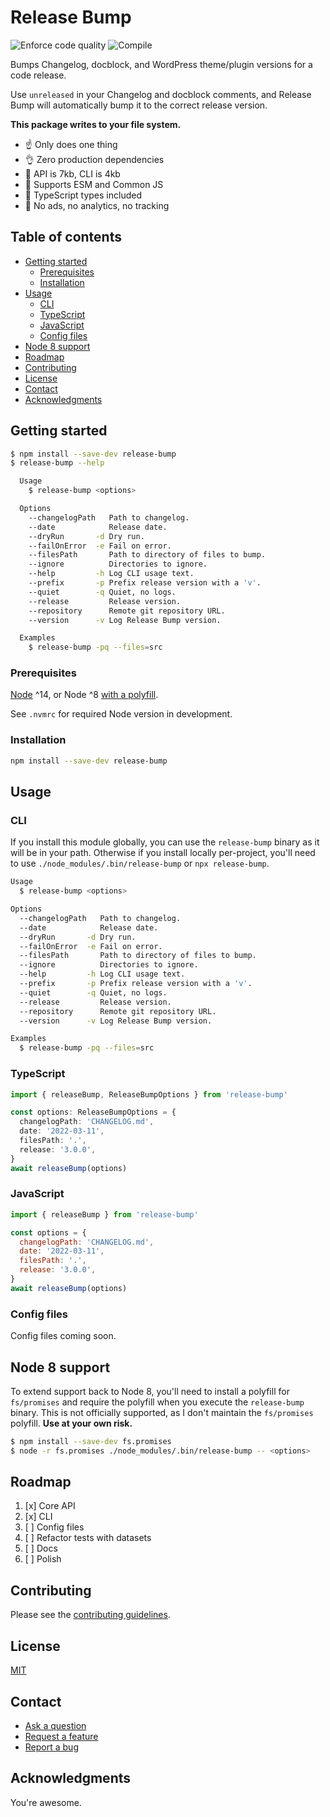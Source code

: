 # Release Bump

![Enforce code quality](https://github.com/paulshryock/release-bump/actions/workflows/code-quality.yml/badge.svg)
![Compile](https://github.com/paulshryock/release-bump/actions/workflows/compile.yml/badge.svg)

Bumps Changelog, docblock, and WordPress theme/plugin versions for a code release.

Use `unreleased` in your Changelog and docblock comments, and Release Bump will automatically bump it to the correct release version.

**This package writes to your file system.**

- ☝️ Only does one thing
- 👌 Zero production dependencies
- 🤏 API is 7kb, CLI is 4kb
- 🤙 Supports ESM and Common JS
- 🤘 TypeScript types included
- 🙌 No ads, no analytics, no tracking

## Table of contents

- [Getting started](#getting-started)
  - [Prerequisites](#prerequisites)
  - [Installation](#installation)
- [Usage](#usage)
  - [CLI](#cli)
  - [TypeScript](#typescript)
  - [JavaScript](#javascript)
  - [Config files](#config-files)
- [Node 8 support](#node-8-support)
- [Roadmap](#roadmap)
- [Contributing](#contributing)
- [License](#license)
- [Contact](#contact)
- [Acknowledgments](#acknowledgments)

## Getting started

```bash
$ npm install --save-dev release-bump
$ release-bump --help

  Usage
    $ release-bump <options>

  Options
    --changelogPath   Path to changelog.
    --date            Release date.
    --dryRun       -d Dry run.
    --failOnError  -e Fail on error.
    --filesPath       Path to directory of files to bump.
    --ignore          Directories to ignore.
    --help         -h Log CLI usage text.
    --prefix       -p Prefix release version with a 'v'.
    --quiet        -q Quiet, no logs.
    --release         Release version.
    --repository      Remote git repository URL.
    --version      -v Log Release Bump version.

  Examples
    $ release-bump -pq --files=src
```

### Prerequisites

[Node](https://nodejs.org/en/download/package-manager/) ^14, or Node ^8 [with a polyfill](#node-8-support).

See `.nvmrc` for required Node version in development.

### Installation

```bash
npm install --save-dev release-bump
```

## Usage

### CLI

If you install this module globally, you can use the `release-bump` binary as it will be in your path. Otherwise if you install locally per-project, you'll need to use `./node_modules/.bin/release-bump` or `npx release-bump`.

```bash
Usage
  $ release-bump <options>

Options
  --changelogPath   Path to changelog.
  --date            Release date.
  --dryRun       -d Dry run.
  --failOnError  -e Fail on error.
  --filesPath       Path to directory of files to bump.
  --ignore          Directories to ignore.
  --help         -h Log CLI usage text.
  --prefix       -p Prefix release version with a 'v'.
  --quiet        -q Quiet, no logs.
  --release         Release version.
  --repository      Remote git repository URL.
  --version      -v Log Release Bump version.

Examples
  $ release-bump -pq --files=src

```

### TypeScript

```typescript
import { releaseBump, ReleaseBumpOptions } from 'release-bump'

const options: ReleaseBumpOptions = {
  changelogPath: 'CHANGELOG.md',
  date: '2022-03-11',
  filesPath: '.',
  release: '3.0.0',
}
await releaseBump(options)

```

### JavaScript

```javascript
import { releaseBump } from 'release-bump'

const options = {
  changelogPath: 'CHANGELOG.md',
  date: '2022-03-11',
  filesPath: '.',
  release: '3.0.0',
}
await releaseBump(options)

```

### Config files

Config files coming soon.

## Node 8 support

To extend support back to Node 8, you'll need to install a polyfill for `fs/promises` and require the polyfill when you execute the `release-bump` binary. This is not officially supported, as I don't maintain the `fs/promises` polyfill. **Use at your own risk.**

```bash
$ npm install --save-dev fs.promises
$ node -r fs.promises ./node_modules/.bin/release-bump -- <options>
```

## Roadmap

1. [x] Core API
2. [x] CLI
3. [ ] Config files
4. [ ] Refactor tests with datasets
5. [ ] Docs
6. [ ] Polish

## Contributing

Please see the [contributing guidelines](CONTRIBUTING.md).

## License

[MIT](LICENSE)

## Contact

- [Ask a question](https://github.com/paulshryock/release-bump/discussions/new)
- [Request a feature](https://github.com/paulshryock/release-bump/issues/new?assignees=&labels=&template=feature_request.md&title=)
- [Report a bug](https://github.com/paulshryock/release-bump/issues/new?assignees=&labels=&template=bug_report.md&title=)

## Acknowledgments

You're awesome.